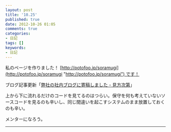 ```yaml
---
layout: post
title: '10.25'
published: true
date: 2012-10-26 01:05
comments: true
categories:
- 日記
tags: []
keywords:
- 日記
---
```

私のページを作りました！ [http://potofoo.jp/soramugi](http://potofoo.jp/soramugi "http://potofoo.jp/soramugi") です！

ブログ記事更新「[弊社の社内ブログに寄稿しました - 見方次第](http://soramugi.hateblo.jp/entry/2012/10/26/010224 "弊社の社内ブログに寄稿しました - 見方次第")」

上から下に流れるだけのコードを見てるのはつらい。保守を何も考えていないソースコードを見るのも辛いし、同じ間違いを起こすシステムのまま放置しておくのも辛い。

メンターになろう。

---

